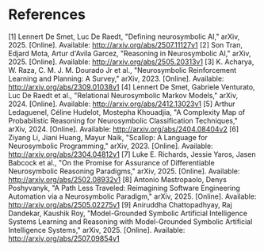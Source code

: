 # References
[1] Lennert De Smet, Luc De Raedt, "Defining neurosymbolic AI," arXiv, 2025. [Online]. Available: http://arxiv.org/abs/2507.11127v1
[2] Son Tran, Edjard Mota, Artur d'Avila Garcez, "Reasoning in Neurosymbolic AI," arXiv, 2025. [Online]. Available: http://arxiv.org/abs/2505.20313v1
[3] K. Acharya, W. Raza, C. M. J. M. Dourado Jr et al., "Neurosymbolic Reinforcement Learning and Planning: A Survey," arXiv, 2023. [Online]. Available: http://arxiv.org/abs/2309.01038v1
[4] Lennert De Smet, Gabriele Venturato, Luc De Raedt et al., "Relational Neurosymbolic Markov Models," arXiv, 2024. [Online]. Available: http://arxiv.org/abs/2412.13023v1
[5] Arthur Ledaguenel, Céline Hudelot, Mostepha Khouadjia, "A Complexity Map of Probabilistic Reasoning for Neurosymbolic Classification Techniques," arXiv, 2024. [Online]. Available: http://arxiv.org/abs/2404.08404v2
[6] Ziyang Li, Jiani Huang, Mayur Naik, "Scallop: A Language for Neurosymbolic Programming," arXiv, 2023. [Online]. Available: http://arxiv.org/abs/2304.04812v1
[7] Luke E. Richards, Jessie Yaros, Jasen Babcock et al., "On the Promise for Assurance of Differentiable Neurosymbolic Reasoning Paradigms," arXiv, 2025. [Online]. Available: http://arxiv.org/abs/2502.08932v1
[8] Antonio Mastropaolo, Denys Poshyvanyk, "A Path Less Traveled: Reimagining Software Engineering Automation via a Neurosymbolic Paradigm," arXiv, 2025. [Online]. Available: http://arxiv.org/abs/2505.02275v1
[9] Aniruddha Chattopadhyay, Raj Dandekar, Kaushik Roy, "Model-Grounded Symbolic Artificial Intelligence Systems Learning and Reasoning with Model-Grounded Symbolic Artificial Intelligence Systems," arXiv, 2025. [Online]. Available: http://arxiv.org/abs/2507.09854v1